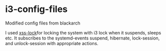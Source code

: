 # i3-config-files
Modified config files from blackarch

I used [xss-lock](https://www.archlinux.org/packages/?name=xss-lock)for locking the system with i3 lock when it suspends, sleeps etc. It subscribes to the systemd-events suspend, hibernate, lock-session, and unlock-session with appropriate actions.
